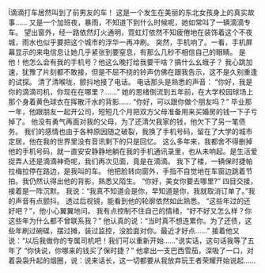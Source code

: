 滴滴打车居然叫到了前男友的车！
这是一个发生在美丽的东北女孩身上的真实故事……
又是一个加班夜，暴雨，不知道下到什么时候呢，她如常叫了一辆滴滴专车。
望出窗外，经一路依然灯火通明，霓虹灯依然不知疲倦地在装饰着这个不夜城，雨水也似乎要把这个城市的浮华一再冲刷。
突然，手机响了。一看，手机屏幕显示的来电信息让她几乎紧张到要窒息，有那么几秒不相信自己的眼睛。
是他！他怎么会有我的手机号？他这么晚打给我要干啥？搞什么幺蛾子？
我心跳加速，犹豫了片刻都不敢接，但是不屈不挠的铃声仿佛在跟我告示，这不是久别重逢的试探。
清了清喉咙，颤抖地接了电话。
电话那头是熟悉的声音：
“你好，我是你的滴滴司机，你现在在哪里？……”
她的思绪倒流到五年前，在大学校园球场上那个身着黄色球衣在挥散汗水的背影……
“你好，可以跟你做个朋友吗？”
毕业那一年，他跟朋友一起开公司，短短几个月把双方父母准备用来买婚房的钱一下子亏掉了。
他没有勇气再面对我的父母，为了还清欠我家的钱，他欠下了另一笔债务。
我们的感情也由于各种原因随之破裂，我换了手机号码，留在了大学的城市定居，他在我的世界里没有音讯剩下的只是回忆。
这么多年来，我都舍不得删掉他的手机号码，就一直安安静静地躺在我的手机通讯录里，也从未响起。是生活爱捉弄人还是滴滴神奇呢，我们再次见面，竟是在滴滴。
我下了楼，一辆保时捷帕拉梅拉停在路边，是我叫的车。
他把脸转向窗外，手指不自觉地在车窗边跳着节拍。我仍然认得出他的背影，熟悉又陌生。
“你好，美女你要去哪里?”
四目交接，接着是一阵沉默。
我说：“我真不知道会是你，早知道是你，我就取消订单了。”我的声音有点颤抖。
透过后视镜，能看到他的轮廓依然如此熟悉。
“这些年过的还好吧？”，他小心翼翼地问。
我有点控制不住自己的情绪，“好不好又怎么样？你这些年为什么都不曾联系我？”
他认真的说：“当时真不想连累你。为了还债，这些年刷过碗碟，摆过摊，装过监控，没脸面对你。最近才好点……”
接着他又说：“以后我做你的专属司机吧！我们可以重新开始……”说实话，这句话我等了五年了 “你快说，你哪来的钱买了保时捷？”
他拿出一支巴西雪茄，深吸了一口，对着袅袅升起的烟圈，说：说来话长，这一切都要从我放弃玩王者荣耀开始说起……
